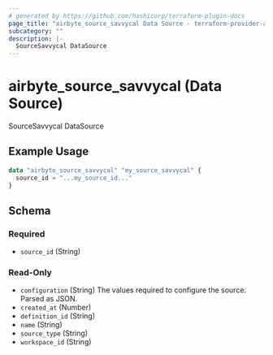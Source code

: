 ```yaml
---
# generated by https://github.com/hashicorp/terraform-plugin-docs
page_title: "airbyte_source_savvycal Data Source - terraform-provider-airbyte"
subcategory: ""
description: |-
  SourceSavvycal DataSource
---
```


# airbyte_source_savvycal (Data Source)

SourceSavvycal DataSource

## Example Usage

```terraform
data "airbyte_source_savvycal" "my_source_savvycal" {
  source_id = "...my_source_id..."
}
```

<!-- schema generated by tfplugindocs -->
## Schema

### Required

- `source_id` (String)

### Read-Only

- `configuration` (String) The values required to configure the source. Parsed as JSON.
- `created_at` (Number)
- `definition_id` (String)
- `name` (String)
- `source_type` (String)
- `workspace_id` (String)
